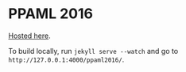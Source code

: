 # PPAML 2016

[Hosted here](http://probmods.github.io/ppaml2016/).

To build locally, run `jekyll serve --watch` and go to `http://127.0.0.1:4000/ppaml2016/`.